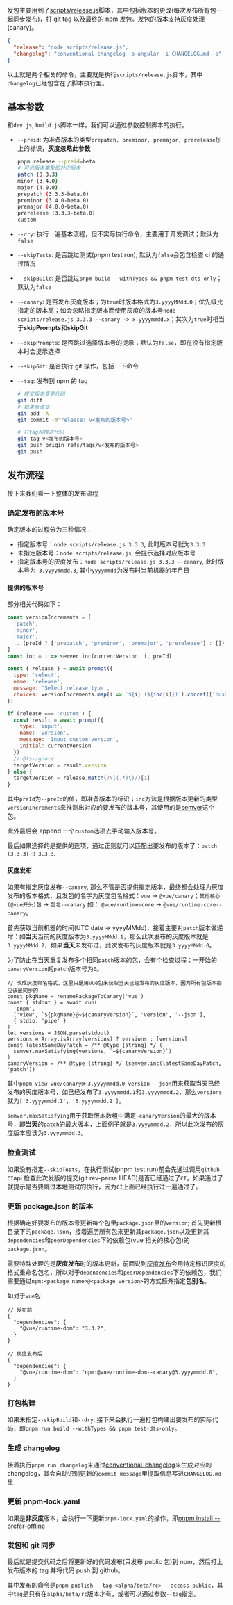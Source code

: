 发包主要用到了[scripts/release.js](https://github.com/s-elo/vue3-core/blob/main/scripts/release.js)脚本，其中包括版本的更改(每次发布所有包一起同步发布)，打 git tag 以及最终的 npm 发包。发包的版本支持灰度处理(canary)。

```json
{
  "release": "node scripts/release.js",
  "changelog": "conventional-changelog -p angular -i CHANGELOG.md -s"
}
```

以上就是两个相关的命令，主要就是执行`scripts/release.js`脚本，其中`changelog`已经包含在了脚本执行里。

## 基本参数

和`dev.js`, `build.js`脚本一样，我们可以通过参数控制脚本的执行。

- `--preid`: 为准备版本的类型`prepatch, preminor, premajor, prerelease`加上的标识，**灰度忽略此参数**
  ```bash {6-9}
  pnpm release --preid=beta
  # 可选版本类型即对应版本
  patch (3.3.3)
  minor (3.4.0)
  major (4.0.0)
  prepatch (3.3.3-beta.0)
  preminor (3.4.0-beta.0)
  premajor (4.0.0-beta.0)
  prerelease (3.3.3-beta.0)
  custom
  ```
- `--dry`: 执行一遍基本流程，但不实际执行命令，主要用于开发调试；默认为`false`
- `--skipTests`: 是否跳过测试(pnpm test run); 默认为`false`会包含检查 ci 的通过情况
- `--skipBuild`: 是否跳过`pnpm build --withTypes && pnpm test-dts-only`；默认为`false`
- `--canary`: 是否发布灰度版本；为`true`时版本格式为`3.yyyyMMdd.0`；优先级比指定的版本高；如会忽略指定版本而使用灰度的版本号`node scripts/release.js 3.3.3 --canary -> x.yyyymmdd.x`；其次为`true`时相当于**skipPrompts**和**skipGit**
- `--skipPrompts`: 是否跳过选择版本号的提示；默认为`false`，即在没有指定版本时会提示选择
- `--skipGit`: 是否执行 git 操作，包括一下命令
- `--tag`: 发布到 npm 的 tag

  ```bash
  # 提交版本变更代码
  git diff
  # 如果有改变
  git add -A
  git commit -m"release: v<发布的版本号>"

  # 打tag和推送代码
  git tag v<发布的版本号>
  git push origin refs/tags/v<发布的版本号>
  git push
  ```

## 发布流程

接下来我们看一下整体的发布流程

### 确定发布的版本号

确定版本的过程分为三种情况：

- 指定版本号：`node scripts/release.js 3.3.3`, 此时版本号就为`3.3.3`
- 未指定版本号：`node scripts/release.js`, 会提示选择对应版本号
- 指定版本号的灰度发布：`node scripts/release.js 3.3.3 --canary`, 此时版本号为` 3.yyyymmdd.3`, 其中`yyyymmdd`为发布时当前机器的年月日

#### 提供的版本号

部分相关代码如下：

```js {7,13,26}
const versionIncrements = [
  'patch',
  'minor',
  'major',
  ...(preId ? ['prepatch', 'preminor', 'premajor', 'prerelease'] : [])
]
const inc = i => semver.inc(currentVersion, i, preId)

const { release } = await prompt({
  type: 'select',
  name: 'release',
  message: 'Select release type',
  choices: versionIncrements.map(i => `${i} (${inc(i)})`).concat(['custom'])
})

if (release === 'custom') {
  const result = await prompt({
    type: 'input',
    name: 'version',
    message: 'Input custom version',
    initial: currentVersion
  })
  // @ts-ignore
  targetVersion = result.version
} else {
  targetVersion = release.match(/\((.*)\)/)[1]
}
```

其中`preId`为`--preId`的值，即准备版本的标识；`inc`方法是根据版本更新的类型`versionIncrements`来推测出对应的要发布的版本号，其使用的是[semver](https://www.npmjs.com/package/semver)这个包。

此外最后会 append 一个`custom`选项去手动输入版本号。

最后如果选择的是提供的选项，通过正则就可以匹配出要发布的版本了：`patch (3.3.3)` -> `3.3.3`.

#### 灰度发布

如果有指定灰度发布`--canary`, 那么不管是否提供指定版本，最终都会处理为灰度发布的版本格式，且发包的名字为灰度包名格式：`vue` -> `@vue/canary`；`其他核心(@vue开头)包` -> `包名--canary` 如： `@vue/runtime-core` -> `@vue/runtime-core--canary`。

首先获取当前机器的时间(UTC date -> yyyyMMdd)，接着主要对`patch`版本做递增：如**当天**当前的灰度版本为`3.yyyyMMdd.1`，那么此次发布的灰度版本就是`3.yyyyMMdd.2`，如果**当天**未发布过，此次发布的灰度版本就是`3.yyyyMMdd.0`。

为了防止在当天重复发布多个相同`patch`版本的包，会有个检查过程；一开始的`canaryVersion`的`patch`版本号为`0`。

```js{5,11}
// 改成灰度命名格式，这里只是用vue包来获取当天已经发布的灰度版本，因为所有包版本都应该是同步的
const pkgName = renamePackageToCanary('vue')
const { stdout } = await run(
  'pnpm',
  ['view', `${pkgName}@~${canaryVersion}`, 'version', '--json'],
  { stdio: 'pipe' }
)
let versions = JSON.parse(stdout)
versions = Array.isArray(versions) ? versions : [versions]
const latestSameDayPatch = /** @type {string} */ (
  semver.maxSatisfying(versions, `~${canaryVersion}`)
)
canaryVersion = /** @type {string} */ (semver.inc(latestSameDayPatch, 'patch'))
```

其中`pnpm view vue/canary@~3.yyyymmdd.0 version --json`用来获取当天已经发布的灰度版本号，如已经发布了`3.yyyymmdd.1`和`3.yyyymmdd.2`，那么`versions`就为`['3.yyyymmdd.1', '3.yyyymmdd.2']`。

`semver.maxSatisfying`用于获取版本数组中满足`~canaryVersion`的最大的版本号，即**当天**的`patch`的最大版本，上面例子就是`3.yyyymmdd.2`，所以此次发布的灰度版本应该为`3.yyyymmdd.3`。

### 检查测试

如果没有指定`--skipTests`，在执行测试(pnpm test run)前会先通过调用`github CI`api 检查此次发版的提交(git rev-parse HEAD)是否已经通过了`CI`，如果通过了就提示是否要跳过本地测试的执行，因为`CI`上面已经执行过一遍通过了。

### 更新 package.json 的版本

根据确定好要发布的版本号更新每个包里`package.json`里的`version`; 首先更新根目录下的`package.json`，接着遍历所有包来更新其`package.json`以及更新其`dependencies`和`peerDependencies`下的依赖包(vue 相关的核心包)的`package.json`。

需要特殊处理的是**灰度发布**时的版本更新，前面说到[灰度发布](#灰度发布)会用特定标识灰度的格式重命名包名，所以对于`dependencies`和`peerDependencies`下的依赖包，我们需要通过`npm:<package name>@<package version>`的方式额外指定**包别名**。

如对于`vue`包

```json{11}
// 发布前
{
  "dependencies": {
    "@vue/runtime-dom": "3.3.2",
  }
}

// 灰度发布后
{
  "dependencies": {
    "@vue/runtime-dom": "npm:@vue/runtime-dom--canary@3.yyyymmdd.0",
  }
}
```

### 打包构建

如果未指定`--skipBuild`和`--dry`, 接下来会执行一遍打包构建出要发布的实际代码，即`pnpm run build --withTypes && pnpm test-dts-only`。

### 生成 changelog

接着执行`pnpm run changelog`来通过[conventional-changelog](https://www.npmjs.com/package/conventional-changelog)来生成对应的 changelog，其会自动识别更新的`commit message`里提取信息写进`CHANGELOG.md`里

### 更新 pnpm-lock.yaml

如果是**非灰度**版本，会执行一下更新`pnpm-lock.yaml`的操作，即[pnpm install --prefer-offline](https://pnpm.io/zh/cli/install#--prefer-offline)

### 发包和 git 同步

最后就是提交代码之后将更新好的代码发布(只发布 public 包)到 npm，然后打上发布版本的 tag 并将代码 push 到 github。

其中发布的命令是`pnpm publish --tag <alpha/beta/rc> --access public`，其中`tag`是只有在`alpha/beta/rc`版本才有，或者可以通过参数`--tag`指定。

